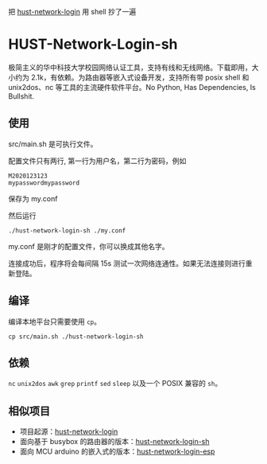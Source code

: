 把 [hust-network-login](https://github.com/black-binary/hust-network-login) 用 shell 抄了一遍

# HUST-Network-Login-sh

极简主义的华中科技大学校园网络认证工具，支持有线和无线网络。下载即用，大小约为 2.1k，有依赖。为路由器等嵌入式设备开发，支持所有带 posix shell 和 unix2dos、nc 等工具的主流硬件软件平台。No Python, Has Dependencies, Is Bullshit.

## 使用

src/main.sh 是可执行文件。

配置文件只有两行, 第一行为用户名，第二行为密码，例如

```text
M2020123123
mypasswordmypassword
```

保存为 my.conf

然后运行

```shell
./hust-network-login-sh ./my.conf
```

my.conf 是刚才的配置文件，你可以换成其他名字。

连接成功后，程序将会每间隔 15s 测试一次网络连通性。如果无法连接则进行重新登陆。

## 编译

编译本地平台只需要使用 `cp`。

```shell
cp src/main.sh ./hust-network-login-sh
```

## 依赖

`nc` `unix2dos` `awk` `grep` `printf` `sed` `sleep` 以及一个 POSIX 兼容的 `sh`。

## 相似项目

* 项目起源：[hust-network-login](https://github.com/black-binary/hust-network-login)
* 面向基于 busybox 的路由器的版本：[hust-network-login-sh](https://github.com/jyi2ya/hust-network-login-sh)
* 面向 MCU arduino 的嵌入式的版本：[hust-network-login-esp](https://github.com/vaaandark/hust-network-login-esp)
